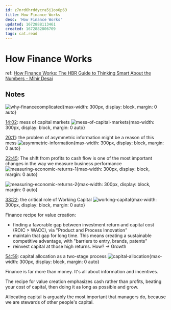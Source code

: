 ```yaml
---
id: z7nrd6hrddycra5j1oo6p63
title: How Finance Works
desc: 'How Finance Works'
updated: 1672888113461
created: 1672882806709
tags: cat.read
---
```

# How Finance Works

ref: [How Finance Works: The HBR Guide to Thinking Smart About the Numbers - Mihir Desai](https://www.youtube.com/watch?v=8RxBbls_81U)

## Notes

![why-financecomplicated](https://ik.imagekit.io/casa/h7b-dendron/how_finance_works_time_776_rixAAutkr.png?ik-sdk-version=javascript-1.4.3&updatedAt=1672883046117){max-width: 300px, display: block, margin: 0 auto}

[14:02](https://youtu.be/8RxBbls_81U?t=842): mess of capital markets
![mess-of-capital-markets](https://ik.imagekit.io/casa/h7b-dendron/how_finance_works_time_842_XfFXuZ0N1.png?ik-sdk-version=javascript-1.4.3&updatedAt=1672883046219){max-width: 300px, display: block, margin: 0 auto}

[20:11](https://youtu.be/8RxBbls_81U?t=1211): the problem of asymmetric information might be a reason of this mess
![asymmetric-information](https://ik.imagekit.io/casa/h7b-dendron/how_finance_works_time_1211_1btgwEDcw.png?ik-sdk-version=javascript-1.4.3&updatedAt=1672883046320){max-width: 300px, display: block, margin: 0 auto}

[22:45](https://youtu.be/8RxBbls_81U?t=1365): The shift from profits to cash flow is one of the most important changes in the way we measure business performance
![measuring-economic-returns-1](https://ik.imagekit.io/casa/h7b-dendron/how_finance_works_time_1488_QWZiV0VOW.png?ik-sdk-version=javascript-1.4.3&updatedAt=1672883046168){max-width: 300px, display: block, margin: 0 auto}

![measuring-economic-returns-2](https://ik.imagekit.io/casa/h7b-dendron/how_finance_works_time_1631_EqFIMCJYT.png?ik-sdk-version=javascript-1.4.3&updatedAt=1672883046171){max-width: 300px, display: block, margin: 0 auto}

[33:22](https://youtu.be/8RxBbls_81U?t=2002): the critical role of Working Capital
![working-capital](https://ik.imagekit.io/casa/h7b-dendron/how_finance_works_time_2002_2m1WjAVPD.png?ik-sdk-version=javascript-1.4.3&updatedAt=1672883046165){max-width: 300px, display: block, margin: 0 auto}

Finance recipe for value creation:
- finding a favorable gap between investment return and capital cost (ROIC > WACC), via "Product and Process Innovation"
- maintain that gap for long time. This means creating a sustainable competitive advantage, with "barriers to entry, brands, patents"
- reinvest capital at those high returns. How? -> Growth

[54:59](https://youtu.be/8RxBbls_81U?t=3299): capital allocation as a two-stage process
![capital-allocation](https://ik.imagekit.io/casa/h7b-dendron/how_finance_works_time_3299_sc_TkJWu2.png?ik-sdk-version=javascript-1.4.3&updatedAt=1672883046186){max-width: 300px, display: block, margin: 0 auto}

Finance is far more than money. It's all about information and incentives.

The recipe for value creation emphasizes cash rather than profits, beating your cost of capital, then doing it as long as possible and grow.

Allocating capital is arguably the most important that managers do, because we are stewards of other people's capital.